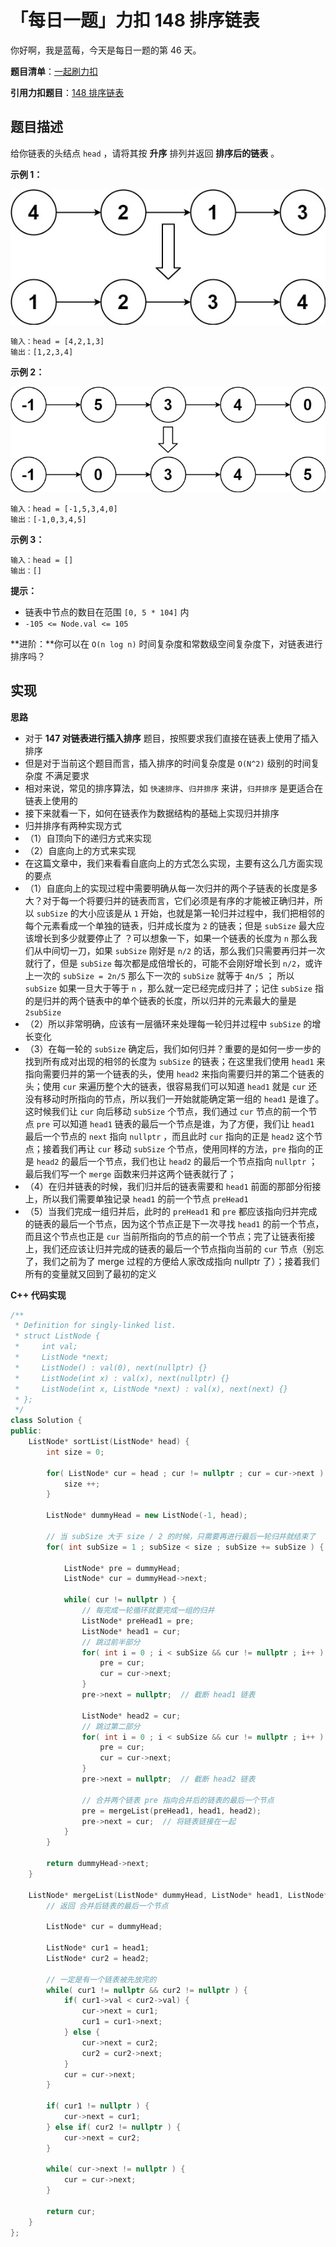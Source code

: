 # 「每日一题」力扣 148 排序链表

你好啊，我是蓝莓，今天是每日一题的第 46 天。

**题目清单**：[一起刷力扣](https://blueberry-universe.cn/lc/index.html)

**引用力扣题目**：[148 排序链表](https://leetcode.cn/problems/sort-list/description/)





## 题目描述

给你链表的头结点 `head` ，请将其按 **升序** 排列并返回 **排序后的链表** 。



 

**示例 1：**

![img](content.assets/sort_list_1.jpg)

```
输入：head = [4,2,1,3]
输出：[1,2,3,4]
```

**示例 2：**

![img](content.assets/sort_list_2.jpg)

```
输入：head = [-1,5,3,4,0]
输出：[-1,0,3,4,5]
```

**示例 3：**

```
输入：head = []
输出：[]
```

 

**提示：**

- 链表中节点的数目在范围 `[0, 5 * 104]` 内
- `-105 <= Node.val <= 105`

 

**进阶：**你可以在 `O(n log n)` 时间复杂度和常数级空间复杂度下，对链表进行排序吗？





## 实现

**思路**

- 对于 **147 对链表进行插入排序** 题目，按照要求我们直接在链表上使用了插入排序
- 但是对于当前这个题目而言，插入排序的时间复杂度是 `O(N^2)` 级别的时间复杂度 不满足要求
- 相对来说，常见的排序算法，如 `快速排序`、`归并排序` 来讲，`归并排序` 是更适合在 链表上使用的
- 接下来就看一下，如何在链表作为数据结构的基础上实现归并排序
- 归并排序有两种实现方式
- （1）自顶向下的递归方式来实现
- （2）自底向上的方式来实现
- 在这篇文章中，我们来看看自底向上的方式怎么实现，主要有这么几方面实现的要点
- （1）自底向上的实现过程中需要明确从每一次归并的两个子链表的长度是多大？对于每一个将要归并的链表而言，它们必须是有序的才能被正确归并，所以 `subSize` 的大小应该是从 `1` 开始，也就是第一轮归并过程中，我们把相邻的每个元素看成一个单独的链表，归并成长度为 `2` 的链表；但是 `subSize` 最大应该增长到多少就要停止了 ？可以想象一下，如果一个链表的长度为 `n` 那么我们从中间切一刀，如果 `subSize` 刚好是 `n/2` 的话，那么我们只需要再归并一次就行了，但是 `subSize` 每次都是成倍增长的，可能不会刚好增长到 `n/2`，或许上一次的 `subSize = 2n/5` 那么下一次的 `subSize` 就等于 `4n/5` ； 所以 `subSize` 如果一旦大于等于 `n` ，那么就一定已经完成归并了；记住 `subSize` 指的是归并的两个链表中的单个链表的长度，所以归并的元素最大的量是 `2subSize`
- （2）所以非常明确，应该有一层循环来处理每一轮归并过程中 `subSize` 的增长变化
- （3）在每一轮的 `subSize` 确定后，我们如何归并？重要的是如何一步一步的找到所有成对出现的相邻的长度为 `subSize` 的链表；在这里我们使用 `head1` 来指向需要归并的第一个链表的头，使用 `head2` 来指向需要归并的第二个链表的头；使用 `cur` 来遍历整个大的链表，很容易我们可以知道 `head1` 就是 `cur` 还没有移动时所指向的节点，所以我们一开始就能确定第一组的 `head1` 是谁了。这时候我们让 `cur` 向后移动 `subSize` 个节点，我们通过 `cur` 节点的前一个节点 `pre` 可以知道 `head1` 链表的最后一个节点是谁，为了方便，我们让 `head1` 最后一个节点的 `next` 指向 `nullptr` ，而且此时 `cur` 指向的正是 `head2` 这个节点；接着我们再让 `cur` 移动 `subSize` 个节点，使用同样的方法，`pre` 指向的正是 `head2` 的最后一个节点，我们也让 `head2` 的最后一个节点指向 `nullptr` ；最后我们写一个 `merge` 函数来归并这两个链表就行了；
- （4）在归并链表的时候，我们归并后的链表需要和 `head1` 前面的那部分衔接上，所以我们需要单独记录 `head1` 的前一个节点 `preHead1`
- （5）当我们完成一组归并后，此时的 `preHead1` 和 `pre` 都应该指向归并完成的链表的最后一个节点，因为这个节点正是下一次寻找 `head1` 的前一个节点，而且这个节点也正是 `cur` 当前所指向的节点的前一个节点；完了让链表衔接上，我们还应该让归并完成的链表的最后一个节点指向当前的 `cur` 节点（别忘了，我们之前为了 merge 过程的方便给人家改成指向 nullptr 了）；接着我们所有的变量就又回到了最初的定义





**C++ 代码实现**

```c++
/**
 * Definition for singly-linked list.
 * struct ListNode {
 *     int val;
 *     ListNode *next;
 *     ListNode() : val(0), next(nullptr) {}
 *     ListNode(int x) : val(x), next(nullptr) {}
 *     ListNode(int x, ListNode *next) : val(x), next(next) {}
 * };
 */
class Solution {
public:
    ListNode* sortList(ListNode* head) {
        int size = 0;

        for( ListNode* cur = head ; cur != nullptr ; cur = cur->next ) {
            size ++;
        }

        ListNode* dummyHead = new ListNode(-1, head);

        // 当 subSize 大于 size / 2 的时候，只需要再进行最后一轮归并就结束了
        for( int subSize = 1 ; subSize < size ; subSize += subSize ) {
            
            ListNode* pre = dummyHead;
            ListNode* cur = dummyHead->next;

            while( cur != nullptr ) {
                // 每完成一轮循环就要完成一组的归并
                ListNode* preHead1 = pre;
                ListNode* head1 = cur;
                // 跳过前半部分
                for( int i = 0 ; i < subSize && cur != nullptr ; i++ ) {
                    pre = cur;
                    cur = cur->next;
                }
                pre->next = nullptr;  // 截断 head1 链表

                ListNode* head2 = cur;
                // 跳过第二部分
                for( int i = 0 ; i < subSize && cur != nullptr ; i++ ) {
                    pre = cur;
                    cur = cur->next;
                }
                pre->next = nullptr;  // 截断 head2 链表

                // 合并两个链表 pre 指向合并后的链表的最后一个节点
                pre = mergeList(preHead1, head1, head2);
                pre->next = cur;  // 将链表链接在一起
            }
        }

        return dummyHead->next;
    }

    ListNode* mergeList(ListNode* dummyHead, ListNode* head1, ListNode* head2) {
        // 返回 合并后链表的最后一个节点

        ListNode* cur = dummyHead;

        ListNode* cur1 = head1;
        ListNode* cur2 = head2;

        // 一定是有一个链表被先放完的
        while( cur1 != nullptr && cur2 != nullptr ) {
            if( cur1->val < cur2->val) {
                cur->next = cur1;
                cur1 = cur1->next;
            } else {
                cur->next = cur2;
                cur2 = cur2->next;
            }
            cur = cur->next;
        }

        if( cur1 != nullptr ) {
            cur->next = cur1;
        } else if( cur2 != nullptr ) {
            cur->next = cur2;
        }

        while( cur->next != nullptr ) {
            cur = cur->next;
        }

        return cur;
    }
};
```

 